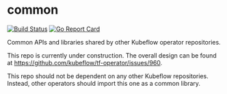 # common

[![Build Status](https://travis-ci.org/kubeflow/common.svg?branch=master)](https://travis-ci.org/kubeflow/common)
[![Go Report Card](https://goreportcard.com/badge/github.com/kubeflow/common)](https://goreportcard.com/report/github.com/kubeflow/common)

Common APIs and libraries shared by other Kubeflow operator repositories.

This repo is currently under construction. The overall design can be found at https://github.com/kubeflow/tf-operator/issues/960.

This repo should not be dependent on any other Kubeflow repositories. Instead, other operators should import this one as a common
library.
